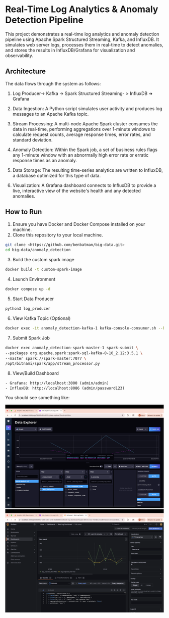 # Real-Time Log Analytics & Anomaly Detection Pipeline

This project demonstrates a real-time log analytics and anomaly detection pipeline using Apache Spark Structured Streaming, Kafka, and InfluxDB. It simulates web server logs, processes them in real-time to detect anomalies, and stores the results in InfluxDB/Grafana for visualization and observability.

## Architecture

The data flows through the system as follows:

1. Log Producer-> Kafka -> Spark Structured Streaming- > InfluxDB ➔ Grafana

2. Data Ingestion: A Python script simulates user activity and produces log messages to an Apache Kafka topic.

3. Stream Processing: A multi-node Apache Spark cluster consumes the data in real-time, performing aggregations over 1-minute windows to calculate request counts, average response times, error rates, and standard deviation.

4. Anomaly Detection: Within the Spark job, a set of business rules flags any 1-minute window with an abnormally high error rate or erratic response times as an anomaly.

5. Data Storage: The resulting time-series analytics are written to InfluxDB, a database optimized for this type of data.

6. Visualization: A Grafana dashboard connects to InfluxDB to provide a live, interactive view of the website's health and any detected anomalies.

## How to Run

1. Ensure you have Docker and Docker Compose installed on your machine.
2. Clone this repository to your local machine.

```bash
git clone <https://github.com/benbatman/big-data.git>
cd big-data/anomaly_detection
```

3. Build the custom spark image

```bash
docker build -t custom-spark-image
```

4. Launch Environment

```bash
docker compose up -d
```

5. Start Data Producer

```bash
python3 log_producer
```

6. View Kafka Topic (Optional)

```bash
docker exec -it anomaly_detection-kafka-1 kafka-console-consumer.sh --bootstrap-server localhost:9092 --topic web_logs_v2 --from-beginning
```

7. Submit Spark Job

```bash
docker exec anomaly_detection-spark-master-1 spark-submit \
--packages org.apache.spark:spark-sql-kafka-0-10_2.12:3.5.1 \
--master spark://spark-master:7077 \
/opt/bitnami/spark/app/stream_processor.py
```

8. View/Build Dashboard

```
- Grafana: http://localhost:3000 (admin/admin)
- InfluxDB: http://localhost:8086 (admin/password123)
```

You should see something like:

![influxdb dashboard](screenshots/influxdb.png)
![grafana dashboard](screenshots/grafana.png)
